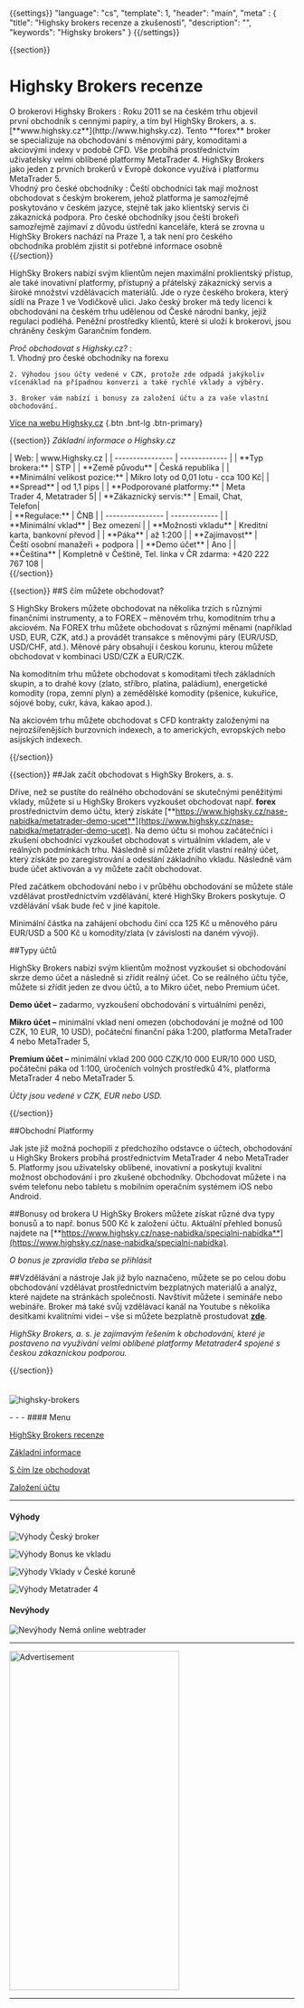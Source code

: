 {{settings}}
  "language": "cs",
  "template": 1,
  "header": "main",
  "meta" : {
    "title": "Highsky brokers recenze a zkušenosti",
    "description": "",
    "keywords": "Highsky brokers"
  }
{{/settings}}

<div class="row">
<div class="col-md-9" role="main" markdown="1">

{{section}}


# Highsky Brokers recenze
<div class="row" style="width:92%">
  <div class="col-md-6" markdown="1">
O brokerovi Highsky Brokers
:    
Roku 2011 se na českém trhu objevil první obchodník s cennými papíry, a tím byl HighSky Brokers, a. s. [**www.highsky.cz**](http://www.highsky.cz).  Tento **forex** broker se specializuje na obchodování s měnovými páry, komoditami a akciovými indexy v podobě CFD. Vše probíhá prostřednictvím uživatelsky velmi oblíbené platformy MetaTrader 4. HighSky Brokers jako jeden z prvních brokerů v Evropě dokonce využívá i platformu MetaTrader 5.

 </div>
  <div class="col-md-6" markdown="1">
Vhodný pro české obchodníky
:    
Čeští obchodníci tak mají možnost obchodovat s českým brokerem, jehož platforma je samozřejmě poskytováno v českém jazyce, stejně tak jako klientský servis či zákaznická podpora. Pro české obchodníky jsou čeští brokeři samozřejmě zajímaví z důvodu ústřední kanceláře, která se zrovna u HighSky Brokers nachází na Praze 1, a tak není pro českého obchodníka problém zjistit si potřebné informace osobně
</div>
</div>
{{/section}}

HighSky Brokers nabízí svým klientům nejen maximální proklientský přístup, ale také inovativní platformy, přístupný a přátelský zákaznický servis a široké množství vzdělávacích materiálů. Jde o ryze českého brokera, který sídlí na Praze 1 ve Vodičkově ulici. Jako český broker má tedy licenci k obchodování na českém trhu udělenou od České národní banky, jejíž regulaci podléhá. Peněžní prostředky klientů, které si uloží k brokerovi, jsou chráněny českým Garančním fondem.


*Proč obchodovat s Highsky.cz?*
:    
    1. Vhodný pro české obchodníky na forexu

    2. Výhodou jsou účty vedené v CZK, protože zde odpadá jakýkoliv vícenáklad na případnou konverzi a také rychlé vklady a výběry.
    
    3. Broker vám nabízí i bonusy za založení účtu a za vaše vlastní obchodování. 

[Více na webu Highsky.cz](http://www.Highsky.cz) {.btn .bnt-lg .btn-primary}

{{section}}
*Základní informace o Highsky.cz*
<div class="row" style="width:92%">
  <div class="col-md-6" markdown="1">
| Web:     |   www.Highsky.cz |
| ---------------- | ------------- |
| **Typ brokera:**   | STP  |
| **Země původu**   |  Česká republika |
| **Minimální velikost pozice:** | Mikro loty od 0,01 lotu - cca 100 Kč|
| **Spread** | od 1,1 pips |
| **Podporované platformy:**  | Meta Trader 4, Metatrader 5|
| **Zákaznický servis:**  | Email, Chat, Telefon|
  </div>
  <div class="col-md-6" markdown="1">
| **Regulace:**  | ČNB |
| ---------------- | ------------- |
| **Minimální vklad**  | Bez omezení |
| **Možnosti vkladu**  | Kreditní karta, bankovní převod |
| **Páka**  |  až 1:200 |
| **Zajímavost**  | Čeští osobní manažeři + podpora |
| **Demo účet**  | Ano |
| **Čeština**  | Kompletně v Češtině, Tel. linka v ČR zdarma: +420 222 767 108 |

</div>
</div>
{{/section}}

{{section}}
##S čím můžete obchodovat?

S HighSky Brokers můžete obchodovat na několika trzích s různými finančními instrumenty, a to FOREX – měnovém trhu, komoditním trhu a akciovém. Na FOREX trhu můžete obchodovat s různými měnami (například USD, EUR, CZK, atd.) a provádět transakce s měnovými páry (EUR/USD, USD/CHF, atd.). Měnové páry obsahují i českou korunu, kterou můžete obchodovat v kombinaci USD/CZK a EUR/CZK.

Na komoditním trhu můžete obchodovat s komoditami třech základních skupin, a to drahé kovy (zlato, stříbro, platina, paládium), energetické komodity (ropa, zemní plyn) a zemědělské komodity (pšenice, kukuřice, sójové boby, cukr, káva, kakao apod.).

Na akciovém trhu můžete obchodovat s CFD kontrakty založenými na nejrozšířenějších burzovních indexech, a to amerických, evropských nebo asijských indexech.


{{/section}}


{{section}}
##Jak začít obchodovat s HighSky Brokers, a. s.
  
Dříve, než se pustíte do reálného obchodování se skutečnými peněžitými vklady, můžete si u HighSky Brokers vyzkoušet obchodovat např. **forex** prostřednictvím demo účtu, který získáte [**https://www.highsky.cz/nase-nabidka/metatrader-demo-ucet**](https://www.highsky.cz/nase-nabidka/metatrader-demo-ucet).  Na demo účtu si mohou začátečníci i zkušení obchodníci vyzkoušet obchodovat s virtuálním vkladem, ale v reálných podmínkách trhu. Následně si můžete zřídit vlastní reálný účet, který získáte po zaregistrování a odeslání základního vkladu. Následně vám bude účet aktivován a vy můžete začít obchodovat.

Před začátkem obchodování nebo i v průběhu obchodování se můžete stále vzdělávat prostřednictvím vzdělávání, které HighSky Brokers poskytuje. O vzdělávání však bude řeč v jiné kapitole.

Minimální částka na zahájení obchodu činí cca 125 Kč u měnového páru EUR/USD a 500 Kč u komodity/zlata (v závislosti na daném vývoji).


##Typy účtů

HighSky Brokers nabízí svým klientům možnost vyzkoušet si obchodování skrze demo účet a následně si zřídit reálný účet. Co se reálného účtu týče, můžete si zřídit jeden ze dvou účtů, a to Mikro účet, nebo Premium účet.

**Demo účet –** zadarmo, vyzkoušení obchodování s virtuálními penězi, 

**Mikro účet –** minimální vklad není omezen (obchodování je možné od 100 CZK, 10 EUR, 10 USD), počáteční finanční páka 1:200, platforma MetaTrader 4 nebo MetaTrader 5,

**Premium účet –** minimální vklad 200 000 CZK/10 000 EUR/10 000 USD, počáteční páka od 1:100, úročeních volných prostředků 4%, platforma MetaTrader 4 nebo MetaTrader 5.

*Účty jsou vedené v CZK, EUR nebo USD.*

{{/section}}

##Obchodní Platformy

Jak jste již možná pochopili z předchozího odstavce o účtech, obchodování u HighSky Brokers probíhá prostřednictvím MetaTrader 4 nebo MetaTrader 5. Platformy jsou uživatelsky oblíbené, inovativní a poskytují kvalitní možnost obchodování i pro zkušené obchodníky. Obchodovat můžete i na svém telefonu nebo tabletu s mobilním operačním systémem iOS nebo Android.

##Bonusy od brokera
U HighSky Brokers můžete získat různé dva typy bonusů a to např. bonus 500 Kč k založení účtu. Aktuální přehled bonusů najdete na [**https://www.highsky.cz/nase-nabidka/specialni-nabidka**](https://www.highsky.cz/nase-nabidka/specialni-nabidka).

*O bonus je zpravidla třeba se přihlásit*


##Vzdělávání a nástroje
Jak již bylo naznačeno, můžete se po celou dobu obchodování vzdělávat prostřednictvím bezplatných materiálů a analýz, které najdete na stránkách společnosti. Navštívit můžete i semináře nebo webináře. Broker má také svůj vzdělávací kanál na Youtube s několika desítkami kvalitními videi – vše si můžete bezplatně prostudovat [**zde**](https://www.youtube.com/channel/UCIbT6Dy0K3-m0APljLNIG3Q?sub_confirmation=1). 

*HighSky Brokers, a. s. je zajímavým řešením k obchodování, které je postaveno na využívání velmi oblíbené platformy Metatrader4 spojené s českou zákaznickou podporou.*



{{/section}}



</div>
<div class="col-md-3" markdown="1">
<div class="well" markdown="1" style="margin-top: 2.5em">
  

![highsky-brokers](http://www.forexsrovnavac.cz/assets/img/loga/hsky250.png) 

</div>
<div class="container-fluid" markdown="1">
- - -
#### Menu

[HighSky Brokers recenze](http://forexsrovnavac.cz/highsky-brokers#section-1)

[Základní informace](http://forexsrovnavac.cz/highsky-brokers#section-2)

[S čím lze obchodovat](http://forexsrovnavac.cz/highsky-brokers#section-3)

[Založení účtu](http://forexsrovnavac.cz/highsky-brokers#section-4)

- - -
#### Výhody

![Výhody](http://s28.postimg.org/lj87xfcyh/1402286470_1.png)     Český broker

![Výhody](http://s28.postimg.org/lj87xfcyh/1402286470_1.png)     Bonus ke vkladu

![Výhody](http://s28.postimg.org/lj87xfcyh/1402286470_1.png)     Vklady v České koruně

![Výhody](http://s28.postimg.org/lj87xfcyh/1402286470_1.png)     Metatrader 4

#### Nevýhody

![Nevýhody](http://s23.postimg.org/e1m43sfrr/1402286495_2.png)     Nemá online webtrader
- - -

<SCRIPT language='JavaScript1.1' SRC="https://ad.doubleclick.net/ddm/adj/N8017.2070109FOREXSROVNAVAC.CZ/B9072665.122768029;sz=300x600;ord={{@timestamp}}?"></SCRIPT><NOSCRIPT><A HREF="https://ad.doubleclick.net/ddm/jump/N8017.2070109FOREXSROVNAVAC.CZ/B9072665.122768029;sz=300x600;ord={{@timestamp}}?"><IMG SRC="https://ad.doubleclick.net/ddm/ad/N8017.2070109FOREXSROVNAVAC.CZ/B9072665.122768029;sz=300x600;ord={{@timestamp}}?" BORDER=0 WIDTH=300 HEIGHT=600 ALT="Advertisement"></A></NOSCRIPT>

- - -



</div>
</div>
</div>
